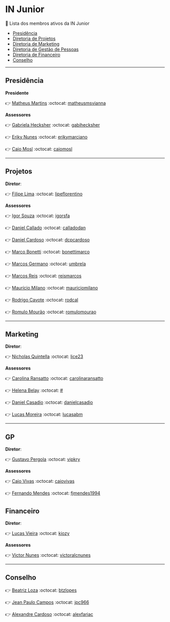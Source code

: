 # IN Junior
:wolf: Lista dos membros ativos da IN Junior

- [Presidência](#presidência)
- [Diretoria de Projetos](#projetos)
- [Diretoria de Marketing](#marketing)
- [Diretoria de Gestão de Pessoas](#gp)
- [Diretoria de Financeiro](#financeiro)
- [Conselho](#conselho)


---

## Presidência

**Presidente**

:point_right: [Matheus Martins](https://www.facebook.com/matheus.martins.58152)
:octocat: [matheusmsvianna](https://github.com/matheusmsvianna)

**Assessores**

:point_right: [Gabriela Hecksher](https://www.facebook.com/gabriela.h.oliveira.3)
:octocat: [gabihecksher](https://github.com/gabihecksher)

:point_right: [Eriky Nunes](https://www.facebook.com/eriky.nunes)
:octocat: [erikymarciano](https://github.com/erikymarciano)

:point_right: [Caio Mosl](https://www.facebook.com/caio.mosl)
:octocat: [caiomosl](https://github.com/caiomosl)

---

## Projetos

**Diretor**:

:point_right: [Filipe Lima](https://www.facebook.com/filipe.lima.524)
:octocat: [lipeflorentino](https://github.com/lipeflorentino)

**Assessores**

:point_right: [Igor Souza](https://www.facebook.com/igorsouzafa)
:octocat: [igorsfa](https://github.com/IgorSFA)

:point_right: [Daniel Callado](https://www.facebook.com/dancallado)
:octocat: [calladodan](https://github.com/calladodan)

:point_right: [Daniel Cardoso](https://www.facebook.com/dcpcardoso)
:octocat: [dcpcardoso](https://github.com/dcpcardoso)

:point_right: [Marco Bonetti](https://www.facebook.com/profile.php?id=100010139643548)
:octocat: [bonettimarco](https://github.com/bonettimarco)

:point_right: [Marcos Germano](https://www.facebook.com/marcos.umbrela)
:octocat: [umbrela](https://github.com/Umbrela)

:point_right: [Marcos Reis](https://www.facebook.com/marcosvreis)
:octocat: [reismarcos](https://github.com/reismarcos)

:point_right: [Maurício Milano](https://www.facebook.com/mauricio.milano.5)
:octocat: [mauriciomilano](https://github.com/MauricioMilano)

:point_right: [Rodrigo Cavote](https://www.facebook.com/rodrigo.cavote)
:octocat: [rodcal](https://github.com/rodcal)

:point_right: [Romulo Mourão](https://www.facebook.com/romulomourao)
:octocat: [romulomourao](https://github.com/romulomourao)

---

## Marketing

**Diretor**:

:point_right: [Nicholas Quintella](https://www.facebook.com/nicholas.quintella)
:octocat: [lice23](https://github.com/lice23)

**Assessores**

:point_right: [Carolina Ransatto](https://www.facebook.com/carolina.ransatto)
:octocat: [carolinaransatto](https://github.com/carolinaransatto)

:point_right: [Helena Belay](https://www.facebook.com/helena.belay)
:octocat: [#](https://github.com/#)

:point_right: [Daniel Casadio](https://www.facebook.com/krzndc)
:octocat: [danielcasadio](https://github.com/danielcasadio)

:point_right: [Lucas Moreira](https://www.facebook.com/lucas.moreira.399)
:octocat: [lucasabm](https://github.com/LucasABM)

---

## GP

**Diretor**:

:point_right: [Gustavo Pergola](https://www.facebook.com/lvsshinobi)
:octocat: [vipkry](https://github.com/Vipkry)

**Assessores**

:point_right: [Caio Vivas](https://www.facebook.com/caio.vivas)
:octocat: [caiovivas](https://github.com/caiovivas)

:point_right: [Fernando Mendes](https://www.facebook.com/FjMendess)
:octocat: [fjmendes1994](https://github.com/fjmendes1994)




## Financeiro

**Diretor**:

:point_right: [Lucas Vieira](https://www.facebook.com/lvsshinobi)
:octocat: [kiozy](https://github.com/kiozy)

**Assessores**

:point_right: [Victor Nunes](https://www.facebook.com/victor.alc.nunes)
:octocat: [victoralcnunes](https://github.com/VictoralcNunes)


---

## Conselho

:point_right: [Beatriz Loza](https://www.facebook.com/btzloza)
:octocat: [btzlopes](https://github.com/btzlopes)

:point_right: [Jean Paulo Campos](https://www.facebook.com/jean.paulo.campos.888)
:octocat: [jpc966](https://github.com/jpc966)

:point_right: [Alexandre Cardoso](https://www.facebook.com/alexfariac)
:octocat: [alexfariac](https://github.com/alexfariac)
